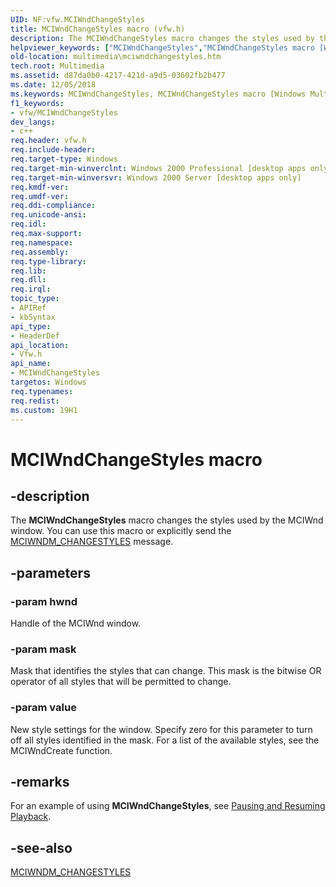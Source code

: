 ```yaml
---
UID: NF:vfw.MCIWndChangeStyles
title: MCIWndChangeStyles macro (vfw.h)
description: The MCIWndChangeStyles macro changes the styles used by the MCIWnd window. You can use this macro or explicitly send the MCIWNDM_CHANGESTYLES message.helpviewer_keywords: ["MCIWndChangeStyles","MCIWndChangeStyles macro [Windows Multimedia]","_win32_MCIWndChangeStyles","multimedia.mciwndchangestyles","vfw/MCIWndChangeStyles"]
old-location: multimedia\mciwndchangestyles.htm
tech.root: Multimedia
ms.assetid: d87da0b0-4217-421d-a9d5-03602fb2b477
ms.date: 12/05/2018
ms.keywords: MCIWndChangeStyles, MCIWndChangeStyles macro [Windows Multimedia], _win32_MCIWndChangeStyles, multimedia.mciwndchangestyles, vfw/MCIWndChangeStyles
f1_keywords:
- vfw/MCIWndChangeStyles
dev_langs:
- c++
req.header: vfw.h
req.include-header: 
req.target-type: Windows
req.target-min-winverclnt: Windows 2000 Professional [desktop apps only]
req.target-min-winversvr: Windows 2000 Server [desktop apps only]
req.kmdf-ver: 
req.umdf-ver: 
req.ddi-compliance: 
req.unicode-ansi: 
req.idl: 
req.max-support: 
req.namespace: 
req.assembly: 
req.type-library: 
req.lib: 
req.dll: 
req.irql: 
topic_type:
- APIRef
- kbSyntax
api_type:
- HeaderDef
api_location:
- Vfw.h
api_name:
- MCIWndChangeStyles
targetos: Windows
req.typenames: 
req.redist: 
ms.custom: 19H1
---
```


# MCIWndChangeStyles macro


## -description



The <b>MCIWndChangeStyles</b> macro changes the styles used by the MCIWnd window. You can use this macro or explicitly send the <a href="https://docs.microsoft.com/windows/desktop/Multimedia/mciwndm-changestyles">MCIWNDM_CHANGESTYLES</a> message.




## -parameters




### -param hwnd

Handle of the MCIWnd window. 


### -param mask

Mask that identifies the styles that can change. This mask is the bitwise OR operator of all styles that will be permitted to change. 


### -param value

New style settings for the window. Specify zero for this parameter to turn off all styles identified in the mask. For a list of the available styles, see the MCIWndCreate function. 


## -remarks



For an example of using <b>MCIWndChangeStyles</b>, see <a href="https://docs.microsoft.com/windows/desktop/Multimedia/pausing-and-resuming-playback">Pausing and Resuming Playback</a>.




## -see-also




<a href="https://docs.microsoft.com/windows/desktop/Multimedia/mciwndm-changestyles">MCIWNDM_CHANGESTYLES</a>
 

 

